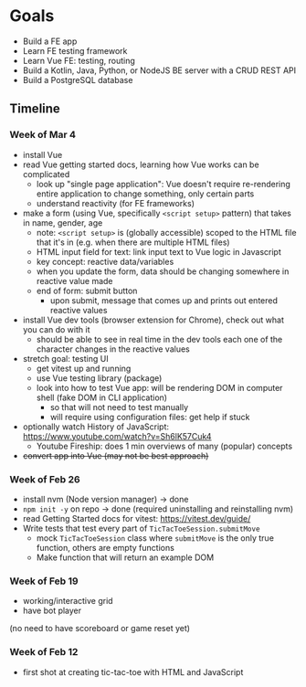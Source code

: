 # Goals

- Build a FE app
- Learn FE testing framework
- Learn Vue FE: testing, routing
- Build a Kotlin, Java, Python, or NodeJS BE server with a CRUD REST API
- Build a PostgreSQL database


## Timeline

### Week of Mar 4
- install Vue
- read Vue getting started docs, learning how Vue works can be complicated
    - look up "single page application": Vue doesn't require re-rendering entire application to change something, only certain parts
    - understand reactivity (for FE frameworks)
- make a form (using Vue, specifically `<script setup>` pattern) that takes in name, gender, age
    - note: `<script setup>` is (globally accessible) scoped to the HTML file that it's in (e.g. when there are multiple HTML files)
    - HTML input field for text: link input text to Vue logic in Javascript
    - key concept: reactive data/variables
    - when you update the form, data should be changing somewhere in reactive value made
    - end of form: submit button
        - upon submit, message that comes up and prints out entered reactive values
- install Vue dev tools (browser extension for Chrome), check out what you can do with it
    - should be able to see in real time in the dev tools each one of the character changes in the reactive values
- stretch goal: testing UI
    - get vitest up and running
    - use Vue testing library (package)
    - look into how to test Vue app: will be rendering DOM in computer shell (fake DOM in CLI application)
        - so that will not need to test manually
        - will require using configuration files: get help if stuck
- optionally watch History of JavaScript: https://www.youtube.com/watch?v=Sh6lK57Cuk4
    - Youtube Fireship: does 1 min overviews of many (popular) concepts
- ~~convert app into Vue (may not be best approach)~~

### Week of Feb 26
- install nvm (Node version manager) -> done
- `npm init -y` on repo -> done (required uninstalling and reinstalling nvm)
- read Getting Started docs for vitest: https://vitest.dev/guide/
- Write tests that test every part of `TicTacToeSession.submitMove`
    - mock `TicTacToeSession` class where `submitMove` is the only true function, others are empty functions
    - Make function that will return an example DOM

### Week of Feb 19
- working/interactive grid
- have bot player

(no need to have scoreboard or game reset yet)

### Week of Feb 12
- first shot at creating tic-tac-toe with HTML and JavaScript